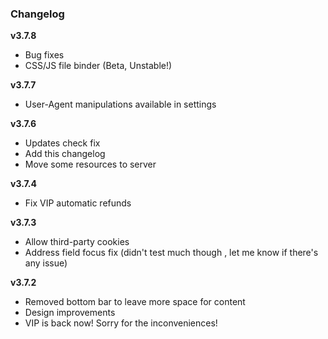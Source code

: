 ### Changelog
**v3.7.8**
- Bug fixes
- CSS/JS file binder (Beta, Unstable!)

**v3.7.7**
- User-Agent manipulations available in settings

**v3.7.6**
- Updates check fix
- Add this changelog
- Move some resources to server

**v3.7.4**
- Fix VIP automatic refunds 
  
**v3.7.3**
- Allow third-party cookies
- Address field focus fix (didn't test much though , let me know if there's any issue)
  
**v3.7.2**
- Removed bottom bar to leave more space for content
- Design improvements
- VIP is back now! Sorry for the inconveniences!
